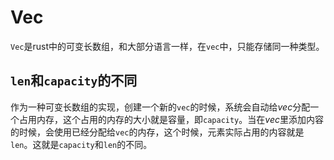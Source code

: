 # Vec

`Vec`是rust中的可变长数组，和大部分语言一样，在`vec`中，只能存储同一种类型。

## `len`和`capacity`的不同

作为一种可变长数组的实现，创建一个新的`vec`的时候，系统会自动给*vec*分配一个占用内存，这个占用的内存的大小就是容量，即`capacity`。当在*vec*里添加内容的时候，会使用已经分配给`vec`的内存，这个时候，元素实际占用的内容就是`len`。这就是`capacity`和`len`的不同。